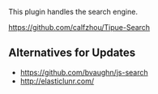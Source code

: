 This plugin handles the search engine.

https://github.com/calfzhou/Tipue-Search

## Alternatives for Updates

* https://github.com/bvaughn/js-search
* http://elasticlunr.com/
